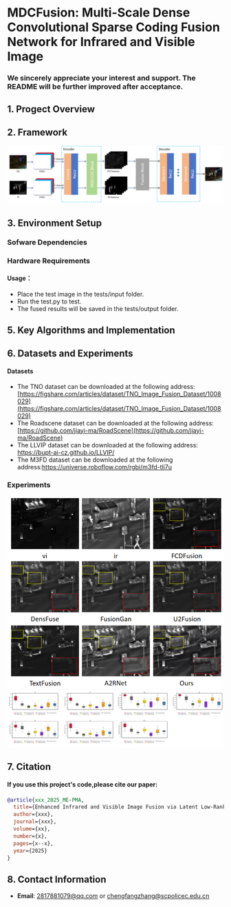 # MDCFusion: Multi-Scale Dense Convolutional Sparse Coding Fusion Network for Infrared and Visible Image
### We sincerely appreciate your interest and support. The README will be further improved after acceptance.
## 1. Progect Overview

## 2. Framework
![示例图片](image/framework.png)
## 3. Environment Setup
### Sofware Dependencies

### Hardware Requirements

#### Usage：
* Place the test image in the tests/input folder.
* Run the test.py to test.
* The fused results will be saved in the tests/output folder.

## 5. Key Algorithms and Implementation


## 6. Datasets and Experiments 

#### Datasets 
* The TNO dataset can be downloaded at the following address: [https://figshare.com/articles/dataset/TNO_Image_Fusion_Dataset/1008029](https://figshare.com/articles/dataset/TNO_Image_Fusion_Dataset/1008029)
* The Roadscene dataset can be downloaded at the following address: [https://github.com/jiayi-ma/RoadScene](https://github.com/jiayi-ma/RoadScene)
* The LLVIP dataset can be downloaded at the following address: https://bupt-ai-cz.github.io/LLVIP/
* The M3FD dataset can be downloaded at the following address:https://universe.roboflow.com/rgbi/m3fd-tlj7u

### Experiments 
![示例图片](image/result1.png)
![示例图片](image/result2.png)

## 7. Citation
#### If you use this project's code,please cite our paper:
```bibtex
@article{xxx_2025_ME-PMA,
  title={Enhanced Infrared and Visible Image Fusion via Latent Low-Rank and Coupled Feature Learning},
  author={xxx},
  journal={xxx},
  volume={xx},
  number={x},
  pages={x--x},
  year={2025}
}
```
## 8. Contact Information
- **Email**: 2817881079@qq.com or chengfangzhang@scpolicec.edu.cn
